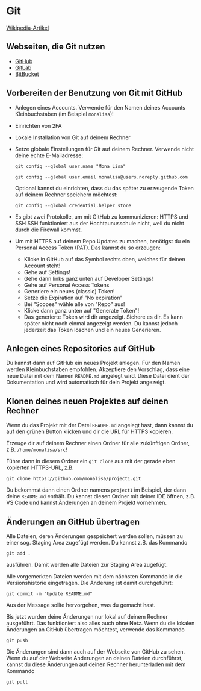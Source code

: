 # Git

[Wikipedia-Artikel](https://de.wikipedia.org/wiki/Git)

## Webseiten, die Git nutzen

- [GitHub](https://github.com/)
- [GitLab](https://about.gitlab.com/)
- [BitBucket](https://bitbucket.org/)

## Vorbereiten der Benutzung von Git mit GitHub

- Anlegen eines Accounts. Verwende für den Namen deines Accounts Kleinbuchstaben (im Beispiel `monalisa`)!
- Einrichten von 2FA
- Lokale Installation von Git auf deinem Rechner
- Setze globale Einstellungen für Git auf deinem Rechner. Verwende nicht deine echte E-Mailadresse:

  ```git config --global user.name "Mona Lisa"```

  ```git config --global user.email monalisa@users.noreply.github.com```

  Optional kannst du einrichten, dass du das später zu erzeugende Token auf deinem Rechner speichern möchtest:

  ```git config --global credential.helper store```
  
- Es gibt zwei Protokolle, um mit GitHub zu kommunizieren: HTTPS und SSH
  SSH funktioniert aus der Hochtaunusschule nicht, weil du nicht durch die Firewall kommst.

- Um mit HTTPS auf deinem Repo Updates zu machen, benötigst du ein Personal Access Token (PAT).
  Das kannst du so erzeugen:
  - Klicke in GitHub auf das Symbol rechts oben, welches für deinen Account steht!
  - Gehe auf Settings!
  - Gehe dann links ganz unten auf Developer Settings!
  - Gehe auf Personal Access Tokens
  - Generiere ein neues (classic) Token!
  - Setze die Expiration auf "No expiration"
  - Bei "Scopes" wähle alle von "Repo" aus!
  - Klicke dann ganz unten auf "Generate Token"!
  - Das generierte Token wird dir angezeigt. Sichere es dir. Es kann später nicht noch einmal angezeigt werden. Du kannst jedoch jederzeit das Token löschen und ein neues Generieren.
 
## Anlegen eines Repositories auf GitHub

Du kannst dann auf GitHub ein neues Projekt anlegen. Für den Namen werden Kleinbuchstaben empfohlen. Akzeptiere den Vorschlag, dass eine neue Datei mit dem Namen `README.md` angelegt wird. Diese Datei dient der Dokumentation und wird automatisch für dein Projekt angezeigt.

## Klonen deines neuen Projektes auf deinen Rechner

Wenn du das Projekt mit der Datei `README.md` angelegt hast, dann kannst du auf den grünen Button klicken und dir die URL für HTTPS kopieren.

Erzeuge dir auf deinem Rechner einen Ordner für alle zukünftigen Ordner, z.B. `/home/monalisa/src`!

Führe dann in diesem Ordner ein `git clone` aus mit der gerade eben kopierten HTTPS-URL, z.B.

```git clone https://github.com/monalisa/project1.git```

Du bekommst dann einen Ordner namens `project1` im Beispiel, der dann deine `README.md` enthält. Du kannst diesen Ordner mit deiner IDE öffnen, z.B. VS Code und kannst Änderungen an deinem Projekt vornehmen.

## Änderungen an GitHub übertragen

Alle Dateien, deren Änderungen gespeichert werden sollen, müssen zu einer sog. Staging Area zugefügt werden. Du kannst z.B. das Kommando

```git add .```

ausführen. Damit werden alle Dateien zur Staging Area zugefügt.

Alle vorgemerkten Dateien werden mit dem nächsten Kommando in die Versionshistorie eingetragen. Die Änderung ist damit durchgeführt:

```git commit -m "Update README.md"```

Aus der Message sollte hervorgehen, was du gemacht hast.

Bis jetzt wurden deine Änderungen nur lokal auf deinem Rechner ausgeführt. Das funktioniert also alles auch ohne Netz. Wenn du die lokalen Änderungen an GitHub übertragen möchtest, verwende das Kommando

```git push```

Die Änderungen sind dann auch auf der Webseite von GitHub zu sehen. Wenn du auf der Webseite Änderungen an deinen Dateien durchführst, kannst du diese Änderungen auf deinen Rechner herunterladen mit dem Kommando

```git pull```


